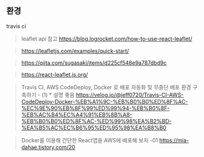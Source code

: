 ## 환경

travis ci

> leaflet api 참고
> https://blog.logrocket.com/how-to-use-react-leaflet/

> https://leafletjs.com/examples/quick-start/

> https://qiita.com/sugasaki/items/d225cf548e9a787dbd9c

> https://react-leaflet.js.org/

> Travis CI, AWS CodeDeploy, Docker 로 배포 자동화 및 무중단 배포 환경 구축하기 - (1) \* 설명 좋음
> https://velog.io/@jeff0720/Travis-CI-AWS-CodeDeploy-Docker-%EB%A1%9C-%EB%B0%B0%ED%8F%AC-%EC%9E%90%EB%8F%99%ED%99%94-%EB%B0%8F-%EB%AC%B4%EC%A4%91%EB%8B%A8-%EB%B0%B0%ED%8F%AC-%ED%99%98%EA%B2%BD-%EA%B5%AC%EC%B6%95%ED%95%98%EA%B8%B0

> Docker를 이용해 간단한 React앱을 AWS에 배포해 보자 -01
> https://mia-dahae.tistory.com/20
